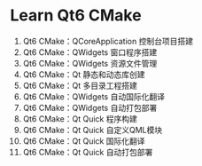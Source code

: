# Learn Qt6 CMake

1. Qt6 CMake：QCoreApplication 控制台项目搭建
2. Qt6 CMake：QWidgets 窗口程序搭建
3. Qt6 CMake：QWidgets 资源文件管理
4. Qt6 CMake：Qt 静态和动态库创建
5. Qt6 CMake：Qt 多目录工程搭建
6. Qt6 CMake：QWidgets 自动国际化翻译
7. Qt6 CMake：QWidgets 自动打包部署
8. Qt6 CMake：Qt Quick 程序构建
9. Qt6 CMake：Qt Quick 自定义QML模块
10. Qt6 CMake：Qt Quick 国际化翻译
11. Qt6 CMake：Qt Quick 自动打包部署
